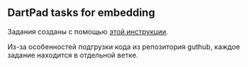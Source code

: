 ## DartPad tasks for embedding

Задания созданы с помощью [этой инструкции](https://github.com/dart-lang/dart-pad/wiki/Embedding-Guide).

Из-за особенностей подгрузки кода из репозитория guthub, каждое задание находится в отдельной ветке.